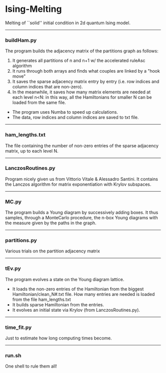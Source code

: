 # Ising-Melting

Melting of ``solid'' initial condition in 2d quantum Ising model.


---
### buildHam.py

The program builds the adjacency matrix of the partitions graph as follows:

1. It generates all partitions of n and n+1 w/ the accelerated ruleAsc algorithm 
2. It runs through both arrays and finds what couples are linked by a "hook move"
3. It saves the sparse adjacency matrix entry by entry (i.e. row indices and column indices that are non-zero).
4. In the meanwhile, it saves how many matrix elements are needed at each level n<N: in this way, all the Hamiltonians for smaller N can be loaded from the same file. 

- The program uses Numba to speed up calculations.
- The data, row indices and column indices are saved to txt file.


---
### ham_lengths.txt

The file containing the number of non-zero entries of the sparse adjacency matrix, up to each level N. 


---
### LanczosRoutines.py

Program nicely given us from Vittorio Vitale & Alessadro Santini. It contains the Lanczos algorithm for matrix exponentiation with Krylov subspaces.


---
### MC.py

The program builds a Young diagram by successively adding boxes. It thus samples, through a MonteCarlo procedure, the n-box Young diagrams with the measure given by the paths in the graph.


---
### partitions.py

Various trials on the partition adjacency matrix


---
### tEv.py

The program evolves a state on the Young diagram lattice.

- It loads the non-zero entries of the Hamiltonian from the biggest Hamiltonian/clean\_N#.txt file. How many entries are needed is loaded from the file ham\_lengths.txt 
- It builds sparse Hamiltonian from the entries.
- It evolves an initial state via Krylov (from LanczosRoutines.py).


---
### time_fit.py

Just to estimate how long computing times become.


---
### run.sh

One shell to rule them all!